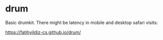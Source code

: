 # drum
Basic drumkit. There might be latency in mobile and desktop safari visits:

https://fatihyildiz-cs.github.io/drum/
